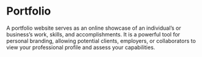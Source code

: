 # Portfolio
A portfolio website serves as an online showcase of an individual’s or business’s work, skills, and accomplishments. It is a powerful tool for personal branding, allowing potential clients, employers, or collaborators to view your professional profile and assess your capabilities.

